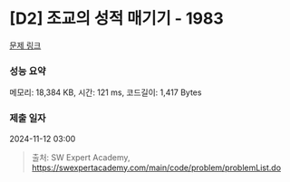 # [D2] 조교의 성적 매기기 - 1983 

[문제 링크](https://swexpertacademy.com/main/code/problem/problemDetail.do?contestProbId=AV5PwGK6AcIDFAUq) 

### 성능 요약

메모리: 18,384 KB, 시간: 121 ms, 코드길이: 1,417 Bytes

### 제출 일자

2024-11-12 03:00



> 출처: SW Expert Academy, https://swexpertacademy.com/main/code/problem/problemList.do
